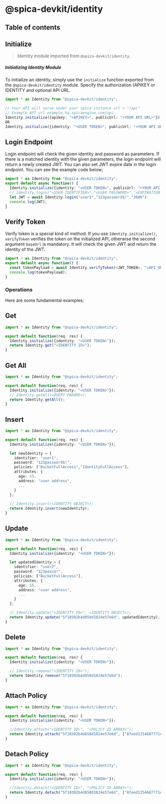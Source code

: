 # @spica-devkit/identity

## Table of contents

## Initialize

> Identity module imported from `@spica-devkit/identity`.

##### Initializing Identity Module

To initialize an identity, simply use the `initialize` function exported from the `@spica-devkit/identity` module. Specify the authorization (APIKEY or IDENTITY and optional API URL. 

```typescript
import * as Identity from "@spica-devkit/identity";

// Your API will serve under your spica instance url + "/api"
// Example API url example.hq.spicaengine.com/api
Identity.initialize({apikey: "<APIKEY>", publicUrl: "<YOUR API URL>"}); 
OR
Identity.initialize({identity: "<USER TOKEN>", publicUrl: "<YOUR API URL>"}); 
```

## Login Endpoint

Login endpoint will check the given identity and password as parameters. If there is a matched identity with the given parameters, the login endpoint will return a newly created JWT. You can also set JWT expire date in the login endpoint. You can see the example code below;

```typescript
import * as Identity from "@spica-devkit/identity";
export default async function() {
  Identity.initialize({identity: "<USER TOKEN>", publicUrl: "<YOUR API URL>"});
  // Identity.login("<USER IDENTIFIER>","<USER PASSWORD>","<EXPIRATION IN SECONDS>")
  let JWT = await Identity.login("user1","123password$!","3600")
  console.log(JWT);
}
```

## Verify Token

Verify token is a special kind of method. If you use `Identity.initialize()`, `verifyToken` verifies the token on the initialized API, otherwise the second argument `baseUrl` is mandatory. It will check the given JWT and return the identity of the JWT.

```typescript
import * as Identity from "@spica-devkit/identity";
export default async function() {
  const tokenPayload = await Identity.verifyToken(<JWT_TOKEN>, "<API_URL>");
  console.log(tokenPayload);
}
```

### Operations

Here are some fundamental examples;

## Get

```typescript
import * as Identity from "@spica-devkit/identity";

export default function(req, res) {
  Identity.initialize({identity: "<USER TOKEN>"});
  return Identity.get("<IDENTITY ID>");
}
```

## Get All

```typescript
import * as Identity from "@spica-devkit/identity";

export default function(req, res) {
  Identity.initialize({identity: "<USER TOKEN>"});
  // Identity.getAll(<QUERY PARAMS>);
  return Identity.getAll();
}
```

## Insert

```typescript
import * as Identity from "@spica-devkit/identity";

export default function(req, res) {
  Identity.initialize({identity: "<USER TOKEN>"});

  let newIdentity = {
    identifier: "user1",
    password: "123password$!",
    policies: ["BucketFullAccess","IdentityFullAccess"],
    attributes: {
      age: 15,
      address: "user address",
      ...
    }
  };
  
  // Identity.insert(<IDENTITY OBJECT>);
  return Identity.insert(newIdentity);
}
```

## Update

```typescript
import * as Identity from "@spica-devkit/identity";

export default function(req, res) {
  Identity.initialize({identity: "<USER TOKEN>"});

  let updatedIdentity = {
    identifier: "user2",
    password: "123pass$!",
    policies: ["BucketFullAccess"],
    attributes: {
      age: 15,
      address: "user address",
      ...
    }
  };

  // Identity.update("<IDENTITY ID>", <IDENTITY OBJECT>);
  return Identity.update("5f10302b4d858d1824e57e6d", updatedIdentity);
}
```

## Delete

```typescript
import * as Identity from "@spica-devkit/identity";

export default function(req, res) {
  Identity.initialize({identity: "<USER TOKEN>"});

  // Identity.remove("<IDENTITY ID>");
  return Identity.remove("5f10302b4d858d1824e57e6d");
}
```

## Attach Policy

```typescript
import * as Identity from "@spica-devkit/identity";

export default function(req, res) {
  Identity.initialize({identity: "<USER TOKEN>"});

  //Identity.attach("<IDENTITY ID>", "<POLICY ID ARRAY>");
  return Identity.attach("5f10302b4d858d1824e57e6d", ["8feed1254687771ed4e5811a", "BucketFullAccess"]);
}
```

## Detach Policy

```typescript
import * as Identity from "@spica-devkit/identity";

export default function(req, res) {
  Identity.initialize({identity: "<USER TOKEN>"});

  //Identity.detach("<IDENTITY ID>", "<POLICY ID ARRAY>");
  return Identity.detach("5f10302b4d858d1824e57e6d", ["8feed1254687771ed4e5811a", "BucketFullAccess"]);
}
```